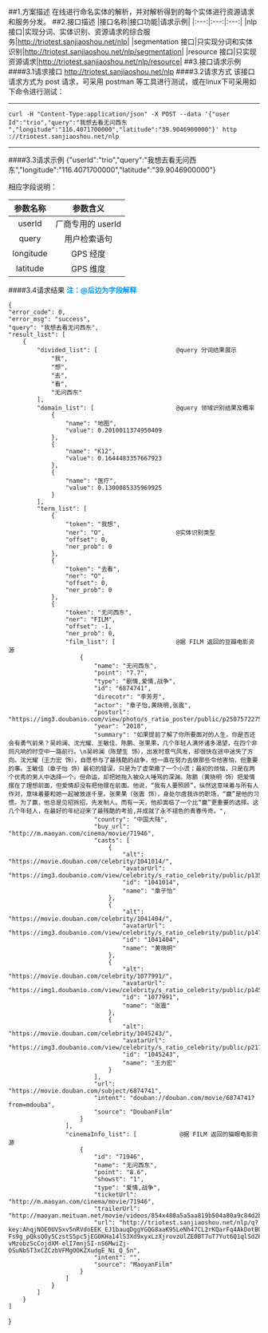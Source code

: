 ##1.方案描述
    在线进行命名实体的解析，并对解析得到的每个实体进行资源请求和服务分发。
##2.接口描述
|接口名称|接口功能|请求示例|
|:---:|:---:|:---:|
|nlp 接口|实现分词、实体识别、资源请求的综合服务|http://triotest.sanjiaoshou.net/nlp|
|segmentation 接口|只实现分词和实体识别|http://triotest.sanjiaoshou.net/nlp/segmentation|
|resource 接口|只实现资源请求|http://triotest.sanjiaoshou.net/nlp/resource|
##3.接口请求示例
####3.1请求接口
    http://triotest.sanjiaoshou.net/nlp
####3.2请求方式
该接口请求方式为 post 请求，可采用 postman 等工具进行测试，或在linux下可采用如下命令进行测试：

---

`curl -H "Content-Type:application/json" -X POST --data '{"user
Id":"trio","query":"我想去看无问西东
","longitude":"116.4071700000","latitude":"39.9046900000"}' http
://triotest.sanjiaoshou.net/nlp`

---
####3.3请求示例
     {"userId":"trio","query":"我想去看无问西东","longitude":"116.4071700000","latitude":"39.9046900000"}

相应字段说明：

|参数名称|参数含义|
|:---:|:---:|
|userId|厂商专用的 userId|
|query| 用户检索语句|
|longitude|GPS 经度|
|latitude|GPS 维度|

####3.4请求结果
**<font color=#0099ff>注：@后边为字段解释</font>**


    {
    "error_code": 0,
    "error_msg": "success",
    "query": "我想去看无问西东",
    "result_list": [
        {
            "divided_list": [                      @query 分词结果展示
                "我",
                "想",
                "去",
                "看",
                "无问西东"
            ],
            "domain_list": [                       @query 领域识别结果及概率
                {
                    "name": "地图",
                    "value": 0.2010011374950409
                },
                {
                    "name": "K12",
                    "value": 0.1644483357667923
                },
                {
                    "name": "医疗",
                    "value": 0.1300085335969925
                }
            ],
            "term_list": [
                {
                    "token": "我想",
                    "ner": "O",                    @实体识别类型
                    "offset": 0,
                    "ner_prob": 0
                },
                {
                    "token": "去看",
                    "ner": "O",
                    "offset": 0,
                    "ner_prob": 0
                },
                {
                    "token": "无问西东",
                    "ner": "FILM",
                    "offset": -1,
                    "ner_prob": 0,
                    "film_list": [                 @据 FILM 返回的豆瓣电影资源
                        {
                            "name": "无问西东",
                            "point": "7.7",
                            "type": "剧情,爱情,战争",
                            "id": "6874741",
                            "direcotr": "李芳芳",
                            "actor": "章子怡,黄晓明,张震",
                            "posturl": "https://img3.doubanio.com/view/photo/s_ratio_poster/public/p2507572275.jpg",
                            "year": "2018",
                            "summary": "如果提前了解了你所要面对的人生，你是否还会有勇气前来？吴岭澜、沈光耀、王敏佳、陈鹏、张果果，几个年轻人满怀诸多渴望，在四个非同凡响的时空中一路前行。\n吴岭澜（陈楚生 饰），出发时意气风发，却很快在途中迷失了方向。沈光耀（王力宏 饰），自愿参与了最残酷的战争，他一直在努力去做那些令他害怕，但重要的事。王敏佳（章子怡 饰）最初的错误，只是为了虚荣撒了一个小谎；最初的烦恼，只是在两个优秀的男人中选择一个。但命运，却把她拖入被众人唾骂的深渊。陈鹏（黄晓明 饰）把爱情摆在了理想前面，但爱情却没有把他摆在前面。他说，“我有人要照顾”，纵然这意味着与所有人作对，意味着要和她一起被放逐千里。张果果（张震 饰），身处尔虞我诈的职场，“赢”是他的习惯。为了赢，他总是见招拆招，先发制人。而有一天，他却面临了一个比“赢”更重要的选择。这几个年轻人，在最好的年纪迎来了最残酷的考验,并成就了永不褪色的青春传奇。",
                            "country": "中国大陆",
                            "buy_url": "http://m.maoyan.com/cinema/movie/71946",
                            "casts": [
                                {
                                    "alt": "https://movie.douban.com/celebrity/1041014/",
                                    "avatarUrl": "https://img3.doubanio.com/view/celebrity/s_ratio_celebrity/public/p1359895311.0.jpg",
                                    "id": "1041014",
                                    "name": "章子怡"
                                },
                                {
                                    "alt": "https://movie.douban.com/celebrity/1041404/",
                                    "avatarUrl": "https://img3.doubanio.com/view/celebrity/s_ratio_celebrity/public/p1472787652.32.jpg",
                                    "id": "1041404",
                                    "name": "黄晓明"
                                },
                                {
                                    "alt": "https://movie.douban.com/celebrity/1077991/",
                                    "avatarUrl": "https://img1.doubanio.com/view/celebrity/s_ratio_celebrity/public/p1453574419.48.jpg",
                                    "id": "1077991",
                                    "name": "张震"
                                },
                                {
                                    "alt": "https://movie.douban.com/celebrity/1045243/",
                                    "avatarUrl": "https://img3.doubanio.com/view/celebrity/s_ratio_celebrity/public/p21771.jpg",
                                    "id": "1045243",
                                    "name": "王力宏"
                                }
                            ],
                            "url": "https://movie.douban.com/subject/6874741",
                            "intent": "douban://douban.com/movie/6874741?from=mdouba",
                            "source": "DoubanFilm"
                        }
                    ],
                    "cinemaInfo_list": [            @据 FILM 返回的猫眼电影资源         
                        {
                            "id": "71946",
                            "name": "无问西东",
                            "point": "8.6",
                            "showst": "1",
                            "type": "爱情,战争",
                            "ticketUrl": "http://m.maoyan.com/cinema/movie/71946",
                            "trailerUrl": "http://maoyan.meituan.net/movie/videos/854x480a5a5aa819b504a80a9c84d2b03814feb.mp4",
                            "url": "http://triotest.sanjiaoshou.net/nlp/q?key:AhqjNOE0UVSxv5nRVdoEEK_EJ1bauqDggYGQG8aaK95LeNh47CL2rKQarFq4AkDotBC-Fs9g_pQksQOy5CzstS5pc5jEG0KHa14lS3Xd9xyxLzXjrovzUlZE0BT7uT7Yut6Q1qlSdZ6zNkQBW7L3PU74I6-vMzobzScCojdXM-elI7mnjSI-nS6MwiZj-OSuNb5T3xCZCzbVFMgOOKZXudgE_Ni_Q_5n",
                            "intent": "",
                            "source": "MaoyanFilm"
                        }
                    ]
                }
            ]
        }
    ]
}
